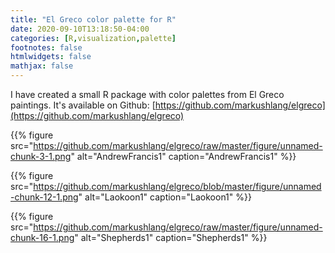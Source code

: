 ```yaml
---
title: "El Greco color palette for R"
date: 2020-09-10T13:18:50-04:00
categories: [R,visualization,palette]
footnotes: false
htmlwidgets: false
mathjax: false
---
```


I have created a small R package with color palettes from El Greco paintings. It's available on Github:
[https://github.com/markushlang/elgreco](https://github.com/markushlang/elgreco)

{{% figure src="https://github.com/markushlang/elgreco/raw/master/figure/unnamed-chunk-3-1.png" alt="AndrewFrancis1" caption="AndrewFrancis1" %}}

{{% figure src="https://github.com/markushlang/elgreco/blob/master/figure/unnamed-chunk-12-1.png" alt="Laokoon1" caption="Laokoon1" %}}

{{% figure src="https://github.com/markushlang/elgreco/raw/master/figure/unnamed-chunk-16-1.png" alt="Shepherds1" caption="Shepherds1" %}}
